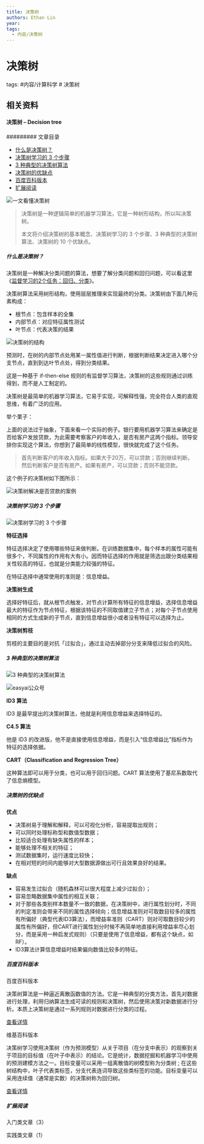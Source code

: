 ```yaml
---
title: 决策树
authors: Ethan Lin
year:
tags:
  - 内容/决策树 
---
```


# 决策树




tags: #内容/计算科学 # 决策树



## 相关资料





#### 决策树 – Decision tree

######### 文章目录

- [什么是决策树？](https://easyai.tech/ai-definition/decision-tree/#what)
- [决策树学习的 3 个步骤](https://easyai.tech/ai-definition/decision-tree/#3steps)
- [3 种典型的决策树算法](https://easyai.tech/ai-definition/decision-tree/#3suanfa)
- [决策树的优缺点](https://easyai.tech/ai-definition/decision-tree/#yqd)
- [百度百科版本](https://easyai.tech/ai-definition/decision-tree/#baidu)
- [扩展阅读](https://easyai.tech/ai-definition/decision-tree/#links)

![一文看懂决策树](决策树.assets/2019-09-17-Decision-tree.png)

> 决策树是一种逻辑简单的机器学习算法，它是一种树形结构，所以叫决策树。
>
> 本文将介绍决策树的基本概念、决策树学习的 3 个步骤、3 种典型的决策树算法、决策树的 10 个优缺点。

 

##### 什么是决策树？

决策树是一种解决分类问题的算法，想要了解分类问题和回归问题，可以看这里《[监督学习的2个任务：回归、分类](https://easyai.tech/ai-definition/supervised-learning/#2renwu)》。

决策树算法采用树形结构，使用层层推理来实现最终的分类。决策树由下面几种元素构成：

- 根节点：包含样本的全集
- 内部节点：对应特征属性测试
- 叶节点：代表决策的结果

![决策树的结构](决策树.assets/2019-09-17-jiegou.png)

预测时，在树的内部节点处用某一属性值进行判断，根据判断结果决定进入哪个分支节点，直到到达叶节点处，得到分类结果。



这是一种基于 if-then-else 规则的有监督学习算法，决策树的这些规则通过训练得到，而不是人工制定的。

决策树是最简单的机器学习算法，它易于实现，可解释性强，完全符合人类的直观思维，有着广泛的应用。

 

举个栗子：

上面的说法过于抽象，下面来看一个实际的例子。银行要用机器学习算法来确定是否给客户发放贷款，为此需要考察客户的年收入，是否有房产这两个指标。领导安排你实现这个算法，你想到了最简单的线性模型，很快就完成了这个任务。

> 首先判断客户的年收入指标。如果大于20万，可以贷款；否则继续判断。然后判断客户是否有房产。如果有房产，可以贷款；否则不能贷款。

这个例子的决策树如下图所示：

![决策树解决是否贷款的案例](决策树.assets/2019-09-17-anli-1.png)

 

##### 决策树学习的 3 个步骤

![决策树学习的 3 个步骤](决策树.assets/2019-09-17-3steps.png)

**特征选择**

特征选择决定了使用哪些特征来做判断。在训练数据集中，每个样本的属性可能有很多个，不同属性的作用有大有小。因而特征选择的作用就是筛选出跟分类结果相关性较高的特征，也就是分类能力较强的特征。

在特征选择中通常使用的准则是：信息增益。

**决策树生成**

选择好特征后，就从根节点触发，对节点计算所有特征的信息增益，选择信息增益最大的特征作为节点特征，根据该特征的不同取值建立子节点；对每个子节点使用相同的方式生成新的子节点，直到信息增益很小或者没有特征可以选择为止。

**决策树剪枝**

剪枝的主要目的是对抗「过拟合」，通过主动去掉部分分支来降低过拟合的风险。

 

##### 3 种典型的决策树算法

![3 种典型的决策树算法](决策树.assets/2019-09-17-3suanfa.png)

![easyai公众号](决策树.assets/2019-11-26-top.png)



**ID3 算法**

ID3 是最早提出的决策树算法，他就是利用信息增益来选择特征的。

**C4.5 算法**

他是 ID3 的改进版，他不是直接使用信息增益，而是引入“信息增益比”指标作为特征的选择依据。

**CART（Classification and Regression Tree）**

这种算法即可以用于分类，也可以用于回归问题。CART 算法使用了基尼系数取代了信息熵模型。

 

##### 决策树的优缺点

**优点**

- 决策树易于理解和解释，可以可视化分析，容易提取出规则；
- 可以同时处理标称型和数值型数据；
- 比较适合处理有缺失属性的样本；
- 能够处理不相关的特征；
- 测试数据集时，运行速度比较快；
- 在相对短的时间内能够对大型数据源做出可行且效果良好的结果。

**缺点**

- 容易发生过拟合（随机森林可以很大程度上减少过拟合）；
- 容易忽略数据集中属性的相互关联；
- 对于那些各类别样本数量不一致的数据，在决策树中，进行属性划分时，不同的判定准则会带来不同的属性选择倾向；信息增益准则对可取数目较多的属性有所偏好（典型代表ID3算法），而增益率准则（CART）则对可取数目较少的属性有所偏好，但CART进行属性划分时候不再简单地直接利用增益率尽心划分，而是采用一种启发式规则）（只要是使用了信息增益，都有这个缺点，如RF）。
- ID3算法计算信息增益时结果偏向数值比较多的特征。

 

##### 百度百科版本

百度百科版本

决策树算法是一种逼近离散函数值的方法。它是一种典型的分类方法，首先对数据进行处理，利用归纳算法生成可读的规则和决策树，然后使用决策对新数据进行分析。本质上决策树是通过一系列规则对数据进行分类的过程。

[查看详情](https://baike.baidu.com/item/决策树算法)

维基百科版本

决策树学习使用决策树（作为预测模型）从关于项目（在分支中表示）的观察到关于项目的目标值（在叶子中表示）的结论。它是统计，数据挖掘和机器学习中使用的预测建模方法之一。目标变量可以采用一组离散值的树模型称为分类树 ; 在这些树结构中，叶子代表类标签，分支代表连词导致这些类标签的功能。目标变量可以采用连续值（通常是实数）的决策树称为回归树。

[查看详情](https://en.wikipedia.org/wiki/Decision_tree_learning)

##### 扩展阅读

入门类文章（3）

实践类文章（1）